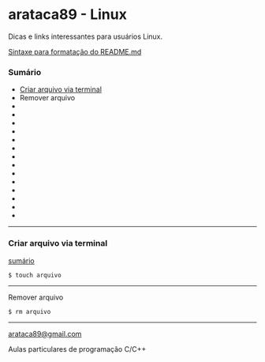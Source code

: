 # arataca89 - Linux
Dicas e links interessantes para usuários Linux.

[Sintaxe para formatação do README.md](https://docs.github.com/en/get-started/writing-on-github/getting-started-with-writing-and-formatting-on-github/basic-writing-and-formatting-syntax)


### Sumário
* [Criar arquivo via terminal](#criar-arquivo-via-terminal)
* Remover arquivo
* 
*
*
*
* 
*
*
* 
*
*
*
* 
*
*
---
### Criar arquivo via terminal
[sumário](#-sumário)
 ```
$ touch arquivo
```
---
Remover arquivo
```
$ rm arquivo
```
---
arataca89@gmail.com

Aulas particulares de programação C/C++
